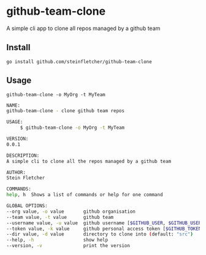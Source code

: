 # github-team-clone

A simple cli app to clone all repos managed by a github team

## Install

    go install github.com/steinfletcher/github-team-clone

## Usage

    github-team-clone -o MyOrg -t MyTeam

```bash
NAME:
github-team-clone - clone github team repos

USAGE:
     $ github-team-clone -o MyOrg -t MyTeam

VERSION:
0.0.1

DESCRIPTION:
A simple cli to clone all the repos managed by a github team

AUTHOR:
Stein Fletcher

COMMANDS:
help, h  Shows a list of commands or help for one command

GLOBAL OPTIONS:
--org value, -o value       github organisation
--team value, -t value      github team
--username value, -u value  github username [$GITHUB_USER, $GITHUB_USERNAME]
--token value, -k value     github personal access token [$GITHUB_TOKEN, $GITHUB_API_KEY, $GITHUB_PERSONAL_ACCESS_TOKEN]
--dir value, -d value       directory to clone into (default: "src")
--help, -h                  show help
--version, -v               print the version
```